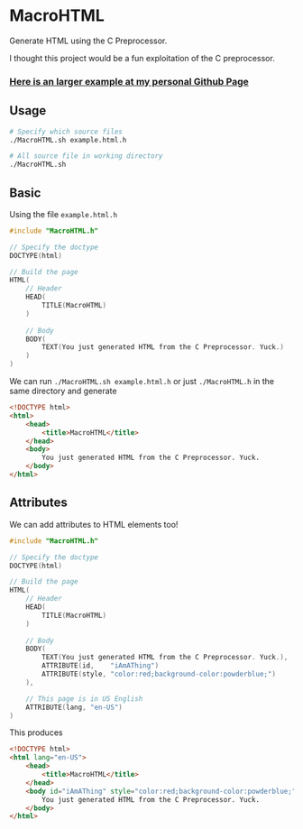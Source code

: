 # MacroHTML
Generate HTML using the C Preprocessor.

I thought this project would be a fun exploitation of the C preprocessor.

### [Here is an larger example at my personal Github Page](https://github.com/garrettsickles/garrettsickles.github.io)
## Usage
``` bash
# Specify which source files
./MacroHTML.sh example.html.h

# All source file in working directory
./MacroHTML.sh
```
## Basic
Using the file `example.html.h`
``` c
#include "MacroHTML.h"

// Specify the doctype
DOCTYPE(html)

// Build the page
HTML(
    // Header
    HEAD(
        TITLE(MacroHTML)
    )
    
    // Body
    BODY(
        TEXT(You just generated HTML from the C Preprocessor. Yuck.)
    )
)
```

We can run `./MacroHTML.sh example.html.h` or just `./MacroHTML.h` in the same directory and generate

``` html
<!DOCTYPE html>
<html>
    <head>
        <title>MacroHTML</title>
    </head>
    <body>
        You just generated HTML from the C Preprocessor. Yuck.
    </body>
</html>
```

## Attributes

We can add attributes to HTML elements too!
``` c
#include "MacroHTML.h"

// Specify the doctype
DOCTYPE(html)

// Build the page
HTML(
    // Header
    HEAD(
        TITLE(MacroHTML)
    )
    
    // Body
    BODY(
        TEXT(You just generated HTML from the C Preprocessor. Yuck.),
        ATTRIBUTE(id,    "iAmAThing")
        ATTRIBUTE(style, "color:red;background-color:powderblue;")
    ),

    // This page is in US English
    ATTRIBUTE(lang, "en-US")
)
```

This produces

``` html
<!DOCTYPE html>
<html lang="en-US">
    <head>
        <title>MacroHTML</title>
    </head>
    <body id="iAmAThing" style="color:red;background-color:powderblue;">
        You just generated HTML from the C Preprocessor. Yuck.
    </body>
</html>
```
